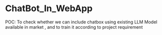 # ChatBot_In_WebApp
POC: To check whether we can include chatbox using existing LLM Model available in market , and to train it according to project requirement
